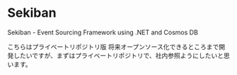 # Sekiban
Sekiban - Event Sourcing Framework using .NET and Cosmos DB

こちらはプライベートリポジトリ版
将来オープンソース化できるところまで開発したいですが、まずはプライベートリポジトリで、社内参照ようにしたいと思います。

